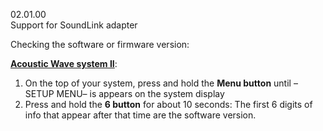 02.01.00<br/>
Support for SoundLink adapter

Checking the software or firmware version:

<b><a href="https://support.bose.com/s/display-articles?productId=01t8c00000Oyd79AAB&articleId=ka08c000001fcn6AAA">Acoustic Wave system II</a></b>:
1. On the top of your system, press and hold the <b>Menu button</b> until –SETUP MENU– is appears on the system display
2. Press and hold the <b>6 button</b> for about 10 seconds: The first 6 digits of info that appear after that time are the software version.
